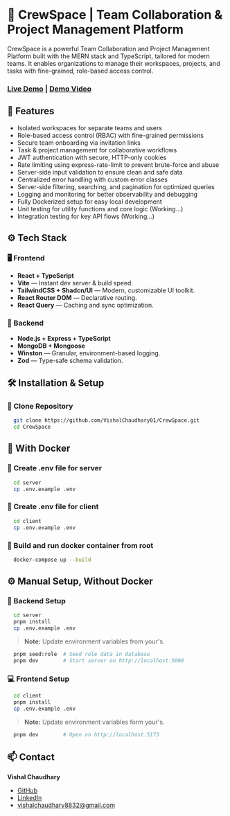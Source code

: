 # 🚀 CrewSpace | Team Collaboration & Project Management Platform

CrewSpace is a powerful Team Collaboration and Project Management Platform built with the MERN stack and TypeScript, tailored for modern teams. It enables organizations to manage their workspaces, projects, and tasks with fine-grained, role-based access control.

### [Live Demo](https://crew-space.vercel.app)  |  [Demo Video](https://www.loom.com/share/7467103d1d5147a2bda50db0a7521509)

## 🌟 Features

- Isolated workspaces for separate teams and users
- Role-based access control (RBAC) with fine-grained permissions
- Secure team onboarding via invitation links
- Task & project management for collaborative workflows
- JWT authentication with secure, HTTP-only cookies
- Rate limiting using express-rate-limit to prevent brute-force and abuse
- Server-side input validation to ensure clean and safe data
- Centralized error handling with custom error classes
- Server-side filtering, searching, and pagination for optimized queries
- Logging and monitoring for better observability and debugging
- Fully Dockerized setup for easy local development
- Unit testing for utility functions and core logic (Working...)
- Integration testing for key API flows (Working...)

## ⚙️ Tech Stack

### 🖥️ Frontend

- **React + TypeScript**
- **Vite** — Instant dev server & build speed.
- **TailwindCSS + Shadcn/UI** — Modern, customizable UI toolkit.
- **React Router DOM** — Declarative routing.
- **React Query** — Caching and sync optimization.

### 🔧 Backend

- **Node.js + Express + TypeScript**
- **MongoDB + Mongoose**
- **Winston** — Granular, environment-based logging.
- **Zod** — Type-safe schema validation.

## 🛠️ Installation & Setup

### 🔌 Clone Repository

```bash
  git clone https://github.com/VishalChaudhary01/CrewSpace.git
  cd CrewSpace
```

## 🐳 With Docker 

### 🧾 Create .env file for server

```bash
  cd server
  cp .env.example .env
```

### 🧾 Create .env file for client

```bash
  cd client
  cp .env.example .env
```

### 🔨 Build and run docker container from root

```bash
  docker-compose up --build
```

## ⚙️ Manual Setup, Without Docker

### 🧩 Backend Setup

```bash
  cd server
  pnpm install
  cp .env.example .env
```

> **Note:** Update environment variables from your's.

```bash
  pnpm seed:role  # Seed role data in database
  pnpm dev        # Start server on http://localhost:5000
```

### 💻 Frontend Setup

```bash
  cd client
  pnpm install
  cp .env.example .env
```

> **Note:** Update environment variables form your's.

```bash
  pnpm dev        # Open on http://localhost:5173
```

## 📫 Contact

**Vishal Chaudhary**

- [GitHub](https://github.com/VishalChaudhary01)
- [LinkedIn](https://www.linkedin.com/in/vishal-chaudhary-32462922a)
- vishalchaudhary8832@gmail.com
  
